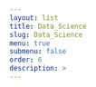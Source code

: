 ```yaml
---
layout: list
title: Data_Science
slug: Data_Science
menu: true
submenu: false
order: 6
description: >
---
```


